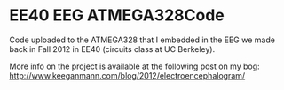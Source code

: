 EE40 EEG ATMEGA328Code
======================

Code uploaded to the ATMEGA328 that I embedded in the EEG we made
back in Fall 2012 in EE40 (circuits class at UC Berkeley).

More info on the project is available at the following post on my bog:
     http://www.keeganmann.com/blog/2012/electroencephalogram/

